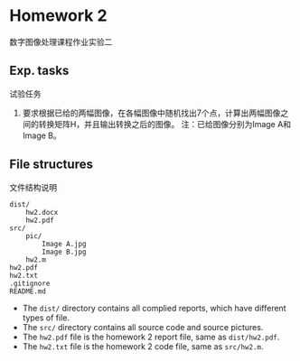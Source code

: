 # Homework 2
数字图像处理课程作业实验二

## Exp. tasks
试验任务

1. 要求根据已给的两幅图像，在各幅图像中随机找出7个点，计算出两幅图像之间的转换矩阵H，并且输出转换之后的图像。
注：已给图像分别为Image A和Image B。

## File structures
文件结构说明

```
dist/
    hw2.docx
    hw2.pdf
src/
    pic/
        Image A.jpg
        Image B.jpg
    hw2.m
hw2.pdf
hw2.txt
.gitignore
README.md
```

- The `dist/` directory contains all complied reports, which have different types of file.
- The `src/` directory contains all source code and source pictures.
- The `hw2.pdf` file is the homework 2 report file, same as `dist/hw2.pdf`.
- The `hw2.txt` file is the homework 2 code file, same as `src/hw2.m`.
